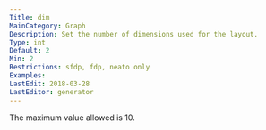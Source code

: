 ```yaml
---
Title: dim
MainCategory: Graph
Description: Set the number of dimensions used for the layout.
Type: int
Default: 2
Min: 2
Restrictions: sfdp, fdp, neato only
Examples: 
LastEdit: 2018-03-28
LastEditor: generator
---
```


The maximum value allowed is 10.
